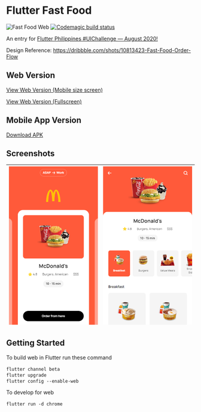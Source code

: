 # Flutter Fast Food
![Fast Food Web](https://github.com/mayoljonathan/flutter_fast_food/workflows/Fast%20Food%20Web/badge.svg)
[![Codemagic build status](https://api.codemagic.io/apps/5f282e1162e592001bc8119c/5f282e1162e592001bc8119b/status_badge.svg)](https://codemagic.io/apps/5f282e1162e592001bc8119c/5f282e1162e592001bc8119b/latest_build)

An entry for [Flutter Philippines #UIChallenge — August 2020!](https://medium.com/flutterphilippines/flutter-philippines-uichallenge-august-2020-d747b4cc38d)

Design Reference: https://dribbble.com/shots/10813423-Fast-Food-Order-Flow

## Web Version
[View Web Version (Mobile size screen)](https://mayoljonathan.github.io/flutter_fast_food_landing)

[View Web Version (Fullscreen)](https://mayoljonathan.github.io/flutter_fast_food)

## Mobile App Version
[Download APK](https://github.com/mayoljonathan/flutter_fast_food/releases/download/v1.0/app-release.apk)

## Screenshots
| <img src="https://raw.githubusercontent.com/mayoljonathan/flutter_fast_food/master/docs/screenshots/screenshot1.png" width="350"> | <img src="https://raw.githubusercontent.com/mayoljonathan/flutter_fast_food/master/docs/screenshots/screenshot2.png" width="350"> |
| ------------- |-------------|

## Getting Started

To build web in Flutter run these command
```
flutter channel beta
flutter upgrade
flutter config --enable-web
```

To develop for web
```
flutter run -d chrome
```
